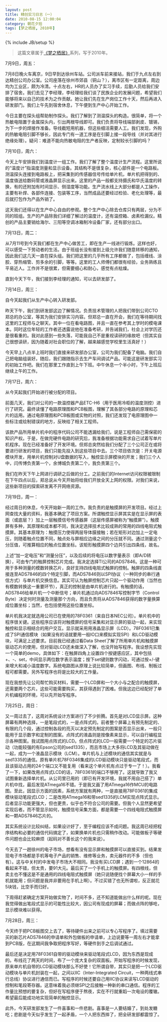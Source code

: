 ```yaml
---
layout: post
title: 精创实习日志（一）
date: 2010-08-15 12:00:04
category: 朝花夕拾
tags: [梦之栖居, 2010年]
---
```

{% include JB/setup %}

> 这篇文章属于[《梦之栖居》](/posts/where-the-dreams-reside/)系列，写于2010年。
	
<!--more-->

7月9日，周五：

7月8日晚火车离京，9日早到达徐州车站。公司派车前来接站，我们于九点左右到达精创公司办公室。公司座落在徐州市郊县（铜山？），离市区有一定距离，周边均为工业区，颇为冷清。十点左右，HR的人员办了实习手续，后勤人员给我们安排了宿舍。我们去见了李经理，李经理给我们谈了民族企业的发展问题，希望我们能够将来以自己的技术为之作贡献。她让我们先在生产岗位工作十天，然后再进入研发部门。我们上午先到宿舍休息，下午便到生产中心开始工作。

今日主要在探头组帮助制作探头。我们了解到了测温探头的构造。很简单，将一个热敏电阻置于金属探头内，引出两根导线即可。我们负责将导线端部剥皮、镀锡，为下一步的焊接作准备。导线截短用机器，但这些细活需要人工。我们发现，外购的热敏电阻引脚不够长，因此专门有一道工序是在引脚上接一段导线（并对其进行绝缘处理）。疑问：难道不能向热敏电阻的生产者反映，定制较长引脚的吗？

7月10日，周六：

今天上午安排我们到温度计一组工作。我们了解了整个温度计生产流程。这里所说的“温度计”指温度测量和显示设备。其结构不是很复杂，核心部件是一个电路板。测温探头连接到电路板上，把采集到的传感器信号传给单片机，单片机把得到的、温度值送给数码管或液晶屏显示出来。这里的产品一般都支持摄氏和华氏温度的转换，有的还附加有时间显示、侧湿度等功能。生产流水线上大部分都是人工操作，主要有补焊、各部件连接、包装等工序，当然成品还要经过检验、老化处理等，最后就打包作为产品外销了。

这天我们还得以在生产中心自由的参观。整个生产中心除去仓库只有两层，分为不同的班组。生产的产品除我们详细了解过的温度计，还有温控箱、卤素检漏仪。精创的产品主要销给海尔、三阳等空调冰箱制冷设备厂家，还有部分出口。

7月13日，周二：

从7月11号到今天我们都在生产中心做苦工，即在生产一线进行锻炼。这样也好，可以感受一下劳动者的生活。由于班组长没有接到上级允许我们随意转移的通知，因此我们这几天一直在探头组。我们把这里的几乎所有工序都做了，包括缠线、涂胶、穿热缩管、剪多余的引脚，等等。这里的工人师傅们都很有经验，业务熟练且平易近人。工作并不是很累，但需要细心和耐心，感觉有点枯燥。

直到今天下午，我们接到李经理的通知，可以去研发部了。

7月14日，周三：

自今天起我们从生产中心转入研发部。

昨天下午，我们到研发部这边了解情况。负责技术管理的人把我们带到公司CTO郑总的办公室，等其为我们安排实习内容。但郑总一直在开会，我们在等待期间找这里的工程师与之聊天。其中一位在看电路图，并且一直在参考其上学时的模电课本。同时这位年轻的工作者还透露说他在准备考研，并告诫我们，社会上对学历还是很看重的。我对此感到一些失落，可能我自己不是重视读研的缘故吧（但其实自己很想读研，因为随着对社会职位的了解，越来越感觉学校里生活真好！）

今天早上八点半上班时我们直接来研发部办公室，公司为我们配备了电脑。我们自己把电脑组装好。随后，我们跟随指示去生产车间调试产品。可能这是研发部实习的初始工作吧。我们在那里工作直到上午下班。中午休息一个半小时，下午上班后继续上午的工作。

7月17日，周六：

从今天起我们开始进行被分配的项目。

前面几天，我们对公司的一款温控器产品ETC-H6（用于医用冷柜的温度测控）进行了研究。最终读懂了电路原理图和PCB板图，理解了其各部分电路的原理和芯片的运用。通过电原理图和PCB板图或实物的对照，我们还发现了电原理图中一些标注或绘制错误的地方，反映给了相关工程师。

该款产品所用单片机中的程序代码公司不能透漏给我们，说是工程师自己需保密的知识产权。于是，在做完硬件电路的研究后，我准备根据功能需求自己试着写单片机程序。现在已经准备好了开发环境。但郑总突然给我们分配了三个公司正在或将要进行研发的项目，我们只能先投入到这些项目中去。三个项目依次是：开关电源模块开发，用单片机控制对U盘数据的写入，触控显示屏模块的开发；我们三个人中，闫传博负责第一个，余博城负责第二个，我负责第三个。

我们在昨天下午上网进行调研之后做的分工。之前我们的Internet访问权限被限制在下午四点以后，郑总说从今天开始将给我们开放全天上网的权限。对我们来说，这些新项目的探索研发离不开网络资源。

7月19日，周一：

经过周日的休息，今天开始新一周的工作。我负责的是触摸屏的开发项目。经过上网查找大量的资料，我基本确定了项目方案。所谓触控显示屏其实是在显示屏的表面（或底层？）加上一层触摸信号传感器屏（这层传感屏被称为“触摸屏”）。触摸屏有多种，其原理和成本都不同，我决定选择技术比较成熟的常用的四线电阻式触摸屏。其基本原理为：触摸压力使得两层导体膜接触；若在矩形对边加上一定电压，则随着触点位置不同，触点处与屏相应边缘之间的分压就不同。通过测量这个分压值，可推算相应的触点位置坐标。该矩形触摸屏四个边共引出四条线，故名。

上述“加一定电压”和“测量分压”，以及后续的将电压以数字量表示（即A/D转换），可由专门的触屏控制芯片完成。我决定选择TI公司的ADS7846。这是一种可用于多种测量的模数转换芯片，良好支持四线电阻式触屏的控制。触屏的四条线直接连至ADS7846的四个特定引脚，而ADS7846则以SPI协议（一种同步的串行通信方式）与单片机交换信息。其实可认为触屏控制芯片只起一个驱动作用（当然也有模数转换这一重要环节），真正的控制是由单片机进行的。有触摸的话，ADS7846给单片机一个中断信号；单片机通过向ADS7846写控制字节（Control Byte）决定何时测量及测量那个方向，而且负责将从ADS7846获得的数字量换算成位置坐标；当然，也包括使用这些位置坐标。

单片机我决定就选用公司已在使用的78F0361（来自日本NEC公司）。单片机中的程序很关键。这些程序应该将对触摸屏的信号采集和对显示屏的驱动一起，来实现触控和显示相结合的用户交互。显示就采用用液晶显示屏（LCD）。78F0361已集成了SPI通信模块（如果没有的话就要用一般IO口来模拟实现SPI）和LCD驱动模块，可满足上述要求。目前我已经通过看Data Sheet了解了所用单片机和触摸屏驱动芯片的使用，但对驱动LCD还未做深入了解，也没开始写程序。我设想先实现一个简单的demo，具体如下：在触屏四角上设置四个按键感应区，其中包括+、-、set，中间显示两位数字表示温度；按下set键则数字闪动，可通过按+/-键来增大和减小温度数字。系统电路图从原理上说比较简单，但画图、布线、制板过程可都需要。另外写程序也将是比较大的工作量。

现在我想先让公司帮忙购买材料，需要一个LCD屏和一个大小与之配合的触摸屏，还需要两个芯片。这些可能需要购买，其获得遇到了困难。但我这边已经配好了单片机编程的环境，可以先开始写程序。

7月25日，周日：

又一周过去了，这周对系统设计方案进行了不少折腾。首先是对LCD显示屏。这种屏幕有两种选择，一是笔段式的，一是点阵式的。前者整个屏幕上有预先制定的、有限的几个段，通过控制各段的亮灭以决定预先制定的图案是否显示出来，一般只能用于显示数字和定制的图案。点阵式的液晶则是按像素来显示，可以自行编程显示各种图案。我试图用点阵式的LCD。但点阵式的LCD一般需要一个特定的芯片驱动（功能较强的有Epson公司的sed1335），而且市场上大多将LCD及其驱动做在一起，成为一个液晶显示模块（LCM）。单片机与上述模块的通信其实就是与sed1335的通信。原有单片机78F0346集成的LCD驱动模块只是驱动笔段式，而且该驱动占用的24个端口又不能复用（看来这个单片机有点过于专一了！）。我看了一下，如果改用点阵式LCD的话，78F0361的端口不够用了。这就导致了我又试图重新选择单片机。从公司里已用的（即已有开发环境，我就不用自己搭了）单片机中找，最后发现ATmega16不错。于是我又画了用ATmega16作MCU的电路图。至此，因显示方面的因素，系统方案就有两种，一是直接用78F0361的集成模块驱动笔段式LCD；二是改用ATmega16和带sed1335的LCM实现点阵式显示。后者显示功能更强大，但也更贵，似乎也不符合公司的需要。但我个人显然更希望实现后者。而不管显示如何，触摸信号采集方面，都是需要一个四线电阻式触摸屏和一颗ADS7846芯片的。

其实系统设计比较纠结，如果设计好了，至于编程应该不成问题。我这周已经把程序结构和必要的通信代码搞定了，如果换单片机也只需稍作改动。可能做板子等硬件问题也会比较麻烦（起码对不善长这个的我来说）。

今天去了一趟徐州的电子市场，想看有没有显示屏和触摸屏可以直接买到。结果发现电子市场都是手机等电子产品的销售、维修等业务，卖元器件的不多（但也有）。这与中关村的中发电子市场大不相同。我没有买LCD屏；遇到一个12864的看起来不错，但太贵，要91大元。最后买了一个手机上的触摸屏。有四根线，但卖主也不懂这是不是通用的四线电阻式触摸屏（她只说随便找个屏幕大小一样的手机就能用；但问题是我并非要用在手机上啊）。不过买错了也无所谓啦，反正就花5块钱，比空手而归好。

下周得赶紧确定方案开始做实物了，时间不多，还不知道能做出什么样的呢。现在我觉得做出笔段式显示的可能性比较大，因公司有现成的屏幕；而做点阵的够呛，显示模块难以获得。

7月28日，周三：

今天终于把PCB板图交上去了，等待硬件出来之前可以专心写程序了。填过需要买的新芯片ADS7846的申请单和外包做板的申请单，上边说要等一周左右才能拿到PCB版，在这期间我争取把程序写好，等硬件到手之后调试通过。

最后还是决定用78F0361自带的驱动模块来驱动笔段式LCD，因为东西是现成的。布线花了两天的时间，布了一个庞大复杂的双面板。开始写程序的时候发现，原来单片机自带的LCD驱动模块那么不好使！它所谓自带，其实只是把一个LCD驱动模块与单片机封装在一起，之间以IIC（Inter-Integrated Circuit，一种两线式串行总线）协议进行通信而已。写程序的时候还要自己用IIC协议来读写LCD驱动的控制和笔段寄存器。这意味着我必须继SPI之后接触一种新的串口通信。程序的工作量比预想的要复杂，但好在写程序便于熬夜，实在不行就重蹈一次电设的覆辙。希望最后能成功地实现简单的触控显示。

此外，今天研发部发生了一件喜事和一件悲剧。喜事是一人要结婚了，到处发糖吃；悲剧是今天似乎发生了一起矛盾，一个人把东西摔了，把全研发部都震惊了。